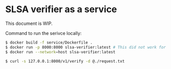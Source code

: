 # SLSA verifier as a service

This document is WIP.

Command to run the serivce locally:

```bash
$ docker build -f service/Dockerfile .
$ docker run -p 8000:8000 slsa-verifier:latest # This did not work for me.
$ docker run --network=host slsa-verifier:latest
```

```bash
$ curl -s 127.0.0.1:8000/v1/verify -d @./request.txt
```
